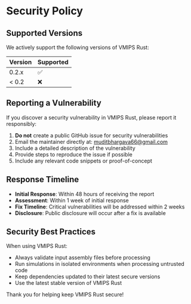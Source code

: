 # Security Policy

## Supported Versions

We actively support the following versions of VMIPS Rust:

| Version | Supported          |
| ------- | ------------------ |
| 0.2.x   | :white_check_mark: |
| < 0.2   | :x:                |

## Reporting a Vulnerability

If you discover a security vulnerability in VMIPS Rust, please report it responsibly:

1. **Do not** create a public GitHub issue for security vulnerabilities
2. Email the maintainer directly at: muditbhargava66@gmail.com
3. Include a detailed description of the vulnerability
4. Provide steps to reproduce the issue if possible
5. Include any relevant code snippets or proof-of-concept

## Response Timeline

- **Initial Response**: Within 48 hours of receiving the report
- **Assessment**: Within 1 week of initial response
- **Fix Timeline**: Critical vulnerabilities will be addressed within 2 weeks
- **Disclosure**: Public disclosure will occur after a fix is available

## Security Best Practices

When using VMIPS Rust:

- Always validate input assembly files before processing
- Run simulations in isolated environments when processing untrusted code
- Keep dependencies updated to their latest secure versions
- Use the latest stable version of VMIPS Rust

Thank you for helping keep VMIPS Rust secure!